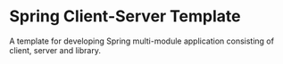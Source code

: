 # Spring Client-Server Template

A template for developing Spring multi-module application consisting of client, server and library.